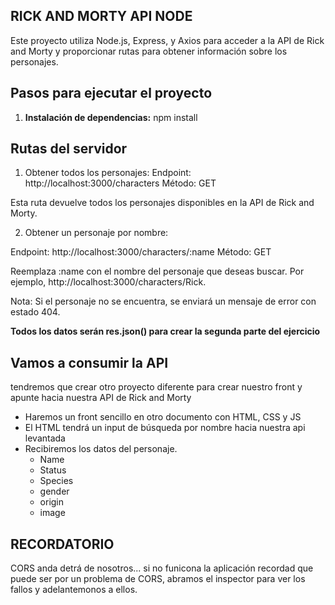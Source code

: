 ## RICK AND MORTY API NODE

Este proyecto utiliza Node.js, Express, y Axios para acceder a la API de Rick and Morty y proporcionar rutas para obtener información sobre los personajes.

## Pasos para ejecutar el proyecto

1. **Instalación de dependencias:**
   npm install

## Rutas del servidor
1. Obtener todos los personajes:
Endpoint: http://localhost:3000/characters
Método: GET

Esta ruta devuelve todos los personajes disponibles en la API de Rick and Morty.

2. Obtener un personaje por nombre:

Endpoint: http://localhost:3000/characters/:name
Método: GET

Reemplaza :name con el nombre del personaje que deseas buscar. Por ejemplo, http://localhost:3000/characters/Rick.

Nota: Si el personaje no se encuentra, se enviará un mensaje de error con estado 404.

**Todos los datos serán res.json() para crear la segunda parte del ejercicio**

## Vamos a consumir la API
tendremos que crear otro proyecto diferente para crear nuestro front y apunte hacia nuestra API de Rick and Morty
- Haremos un front sencillo en otro documento con HTML, CSS y JS
- El HTML tendrá un input de búsqueda por nombre hacia nuestra api levantada 
- Recibiremos los datos del personaje.
  - Name
  - Status
  - Species
  - gender
  - origin
  - image

## RECORDATORIO

CORS anda detrá de nosotros... si no funicona la aplicación recordad que puede ser por un problema de CORS, abramos el inspector para ver los fallos y adelantemonos a ellos.
 
